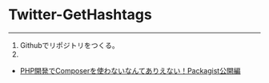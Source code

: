# Twitter-GetHashtags




-----------------------------------------

1. Githubでリポジトリをつくる。
1.



- [PHP開発でComposerを使わないなんてありえない！Packagist公開編](https://qiita.com/niisan-tokyo/items/a6a3ee984f0ccb6c734d)